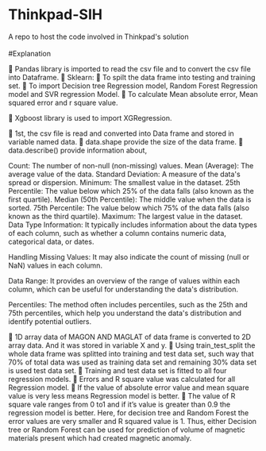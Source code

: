 # Thinkpad-SIH
A repo to host the code involved in Thinkpad's solution<br><br>#Explanation

	Pandas library is imported to read the csv file and to convert the csv file into Dataframe.
	Sklearn:
	To spilt the data frame into testing and training set.
	To import Decision tree Regression model, Random Forest Regression model and SVR regression Model.
	To calculate Mean absolute error, Mean squared error and r square value.

	Xgboost library is used to import XGRegression.

	1st, the csv file is read and converted into Data frame and stored in variable named data.
	data.shape provide the size of the data frame.
	data.describe() provide information about,

Count: The number of non-null (non-missing) values.
Mean (Average): The average value of the data.
Standard Deviation: A measure of the data's spread or dispersion.
Minimum: The smallest value in the dataset.
25th Percentile: The value below which 25% of the data falls (also known as the first quartile).
Median (50th Percentile): The middle value when the data is sorted.
75th Percentile: The value below which 75% of the data falls (also known as the third quartile).
Maximum: The largest value in the dataset.
Data Type Information: It typically includes information about the data types of each column, such as whether a column contains numeric data, categorical data, or dates.

Handling Missing Values: It may also indicate the count of missing (null or NaN) values in each column.

Data Range: It provides an overview of the range of values within each column, which can be useful for understanding the data's distribution.

Percentiles: The method often includes percentiles, such as the 25th and 75th percentiles, which help you understand the data's distribution and identify potential outliers.

	1D array data of MAGON AND MAGLAT of data frame is converted to 2D array data. And it was stored in variable X and y.
	Using train_test_split the whole data frame was splitted into training and test data set, such way that 70% of total data was used as training data set and remaining 30% data set is used test data set.
	Training and test data set is fitted to all four regression models.
	Errors and R square value was calculated for all Regression model.
	If the value of absolute error value and mean square value is very less means Regression model is better.
	The value of R square vale ranges from 0 to1 and if it’s value is greater than 0.9 the regression model is better.
Here, for decision tree and Random Forest the error values are very smaller and R squared value is 1.
Thus, either Decision tree or Random Forest can be used for prediction of volume of magnetic materials present which had created magnetic anomaly.



 



